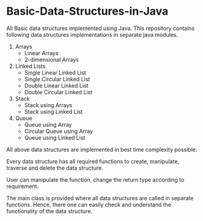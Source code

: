 # Basic-Data-Structures-in-Java
All Basic data structures implemented using Java.
This repository contains following data structures implementations in separate java modules.
  1. Arrays
     - Linear Arrays
     - 2-dimensional Arrays
  2. Linked Lists
     - Single Linear Linked List
     - Single Circular Linked List
     - Double Linear Linked List
     - Double Circular Linked List
  3. Stack
     - Stack using Arrays
     - Stack using Linked List
  4. Queue
     - Queue using Array
     - Circular Queue using Array
     - Queue using Linked List
    
All above data structures are implemented in best time complexity possible. 

Every data structure has all required functions to create, manipulate, traverse and delete the data structure.

User can manipulate the function, change the return type according to requirement.

The main class is provided where all data structures are called in separate functions. Hence, there one can easily check and understand the functionality of the data structure.
